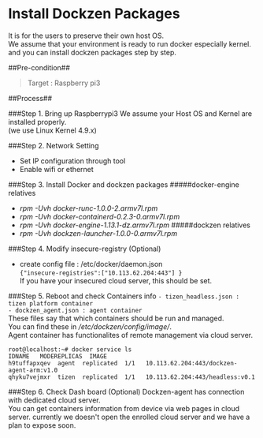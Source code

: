 # Install Dockzen Packages #
It is for the users to preserve their own host OS.  
We assume that your environment is ready to run docker especially kernel. and you can install dockzen packages step by step.

##Pre-condition##
>Target : Raspberry pi3

##Process##

###Step 1. Bring up Raspberrypi3
We assume your Host OS and Kernel are installed properly.  
(we use Linux Kernel 4.9.x)

###Step 2. Network Setting
- Set IP configuration through tool
- Enable wifi or ethernet

###Step 3. Install Docker and dockzen packages
#####docker-engine relatives
- *rpm -Uvh docker-runc-1.0.0-2.armv7l.rpm*
- *rpm -Uvh docker-containerd-0.2.3-0.armv7l.rpm*
- *rpm -Uvh docker-engine-1.13.1-dz.armv7l.rpm*
#####dockzen relatives
- *rpm -Uvh dockzen-launcher-1.0.0-0.armv7l.rpm*

###Step 4. Modify insecure-registry (Optional)
- create config file : /etc/docker/daemon.json    
	`{"insecure-registries":["10.113.62.204:443"] }`  
If you have your insecured cloud server, this should be set.

###Step 5. Reboot and check Containers info
`- tizen_headless.json : tizen platform container`  
`- dockzen_agent.json : agent container`  
These files say that which containers should be run and managed.  
You can find these in */etc/dockzen/config/image/*.  
Agent container has functionalites of remote management via cloud server.

    root@localhost:~# docker service ls
    IDNAME   MODEREPLICAS  IMAGE
    h9tuffapxqev  agent  replicated  1/1   10.113.62.204:443/dockzen-agent-arm:v1.0
    qhyku7vejmxr  tizen  replicated  1/1   10.113.62.204:443/headless:v0.1

###Step 6. Check Dash board (Optional)
Dockzen-agent has connection with dedicated cloud server.  
You can get containers information from device via web pages in cloud server. currently we doesn't open the enrolled cloud server and we have a plan to expose soon.
